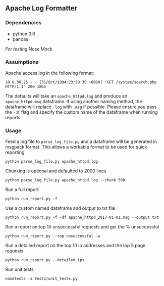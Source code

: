 ## Apache Log Formatter

### Dependencies
- python 3.6
- pandas

_For testing_
Nose
Mock

### Assumptions

Apache access log in the following format:
```
10.0.36.25 - - [31/Oct/1994:23:59:30 +0000] "GET /system/search.php HTTP/1.1" 200 1865
```
The defaults will take an `apache_httpd.log` and produce an `apache_httpd.msg` dataframe. If using another naming method, the dataframe will replace `.log` with `.msg` if possible. Please ensure you pass the `-df` flag and specify the custom name of the dataframe when running reports.

### Usage

Feed a log file to `parse_log_file.py` and a dataframe will be generated in msgpack format. This allows a workable format to be used for quick reporting.

```
python parse_log_file.py apache_httpd.log
```

Chunking is optional and defaulted to 2000 lines

```
python parse_log_file.py apache_httpd.log --chunk 500
```

Run a full report

```
python run_report.py -f
```

Use a custom named dataframe and output to txt file
```
python run_report.py -f -df apache_httpd_2017-01-01.msg --output txt
```

Run a report on top 10 unsuccessful requests and get the % unsuccessful
```
python run_report.py --top unsuccessful -u
```

Run a detailed report on the top 10 ip addresses and the top 5 page requests
```
python run_report.py --detailed_ips
```

Run unit tests
```
nosetests -s tests/unit_tests.py
```
